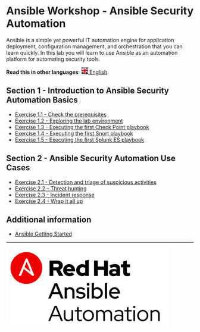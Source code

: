 # Ansible Workshop - Ansible Security Automation

Ansible is a simple yet powerful IT automation engine for application deployment, configuration management, and orchestration that you can learn quickly. In this lab you will learn to use Ansible as an automation platform for automating security tools.

**Read this in other languages**: [![uk](../../images/uk.png) English](README.md).

## Section 1 - Introduction to Ansible Security Automation Basics

 - [Exercise 1.1 - Check the prerequisites](1.1-setup)
 - [Exercise 1.2 - Exploring the lab environment](1.2-explore)
 - [Exercise 1.3 - Executing the first Check Point playbook](1.3-checkpoint)
 - [Exercise 1.4 - Executing the first Snort playbook](1.4-snort)
 - [Exercise 1.5 - Executing the first Splunk ES playbook](1.5-splunk)

## Section 2 - Ansible Security Automation Use Cases

 - [Exercise 2.1 - Detection and triage of suspicious activities](2.1-suspicious)
 - [Exercise 2.2 - Threat hunting](2.2-threat)
 - [Exercise 2.3 - Incident response](2.3-incident)
 - [Exercise 2.4 - Wrap it all up](2.4-wrap)

## Additional information

 - [Ansible Getting Started](http://docs.ansible.com/ansible/latest/intro_getting_started.html)

---
![Red Hat Ansible Automation](../../images/rh-ansible-automation.png)
